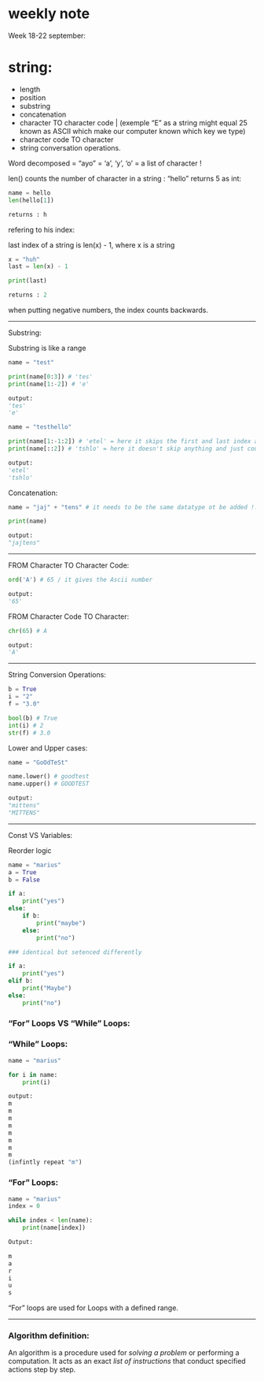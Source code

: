 # weekly note

Week 18-22 september:

# string:

- length
- position
- substring
- concatenation
- character TO character code | (exemple “E” as a string might equal 25 known as ASCII which make our computer known which key we type)
- character code TO character
- string conversation operations.

Word decomposed = “ayo” = ‘a’, ‘y’, ‘o’ = a list of character !

len() counts the number of character in a string : “hello” returns 5 as int:

```python
name = hello
len(hello[1])

returns : h
```

refering to his index: 

last index of a string is len(x) - 1, where x is a string

```python
x = "huh"
last = len(x) - 1

print(last)

returns : 2
```

when putting negative numbers, the index counts backwards.

---

Substring:

Substring is like a range 

```python
name = "test"

print(name[0:3]) # 'tes'
print(name[1:-2]) # 'e'

output:
'tes'
'e'
```

```python
name = "testhello"

print(name[1:-1:2]) # 'etel' = here it skips the first and last index and counts every 2 leters
print(name[::2]) # 'tshlo' = here it doesn't skip anything and just counts every 2 steps

output:
'etel'
'tshlo'
```

Concatenation:

```python
name = "jaj" + "tens" # it needs to be the same datatype ot be added !!

print(name)

output:
"jajtens"
```

---

FROM Character TO Character Code:

```python
ord('A') # 65 / it gives the Ascii number

output:
'65'
```

FROM Character Code TO Character:

```python
chr(65) # A

output:
'A'
```

---

String Conversion Operations:

```python
b = True
i = "2"
f = "3.0"

bool(b) # True
int(i) # 2
str(f) # 3.0
```

Lower and Upper cases:

```python
name = "GoOdTeSt"

name.lower() # goodtest
name.upper() # GOODTEST

output:
"mittens"
"MITTENS"
```

--- 

Const VS Variables:

Reorder logic

```python
name = "marius"
a = True
b = False

if a:
    print("yes")
else:
    if b:
        print("maybe")
    else:
        print("no")

### identical but setenced differently

if a:
    print("yes")
elif b:
    print("Maybe")
else:
    print("no")
```

### “For” Loops VS “While” Loops:

### “While” Loops:

```python
name = "marius"

for i in name:
    print(i)

output:
m
m
m
m
m
m
m
m
(infintly repeat "m")
```

### “For” Loops:

```python
name = "marius"
index = 0 

while index < len(name):
    print(name[index])

Output:

m
a
r
i
u
s
```

“For” loops are used for Loops with a defined range.

---

### Algorithm definition:

An algorithm is a procedure used for *solving a problem* or performing a computation.
It acts as an exact *list of instructions* that conduct specified actions step by step.
